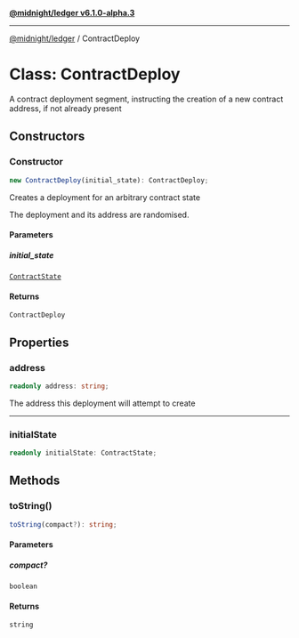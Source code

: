 [**@midnight/ledger v6.1.0-alpha.3**](../README.md)

***

[@midnight/ledger](../globals.md) / ContractDeploy

# Class: ContractDeploy

A contract deployment segment, instructing the creation of a new contract
address, if not already present

## Constructors

### Constructor

```ts
new ContractDeploy(initial_state): ContractDeploy;
```

Creates a deployment for an arbitrary contract state

The deployment and its address are randomised.

#### Parameters

##### initial\_state

[`ContractState`](ContractState.md)

#### Returns

`ContractDeploy`

## Properties

### address

```ts
readonly address: string;
```

The address this deployment will attempt to create

***

### initialState

```ts
readonly initialState: ContractState;
```

## Methods

### toString()

```ts
toString(compact?): string;
```

#### Parameters

##### compact?

`boolean`

#### Returns

`string`
